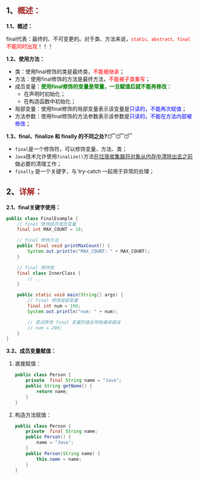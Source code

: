## 1、<span style="color:brown">概述：</span>

**1.1、概述：**

final代表：最终的、不可变更的。对于类、方法来说，<span style="color:red">`static、abstract、final`不能同时出现</span>！！！

**1.2、使用方法：**

- 类：使用final修饰的类是最终类，<span style="color:red">不能被继承</span>；
- 方法：使用final修饰的方法是最终方法，<span style="color:red">不能被子类重写</span>；
- 成员变量：<span style="color:green">**使用final修饰的变量是常量，一旦赋值后就不能再修改**</span>：
  - 在声明时初始化；
  - 在构造函数中初始化；
- 局部变量：使用final修饰的局部变量表示该变量是<span style="color:blue">只读的，不能再次赋值</span>；
- 方法参数：使用final修饰的方法参数表示该参数是<span style="color:blue">只读的，不能在方法内部被修改</span>；

**1.3、final、finalize 和 finally 的不同之处?**😴😴😴

- `final`是一个修饰符，可以修饰变量、方法、类；
- `Java`技术允许使用`finalize()`方法<u>在垃圾收集器将对象从内存中清除出去之前</u>做必要的清理工作；
- `finally` 是一个关键字，与`try-catch 一起用于异常的处理；



## 2、<span style="color:brown">详解：</span>

**2.1、final关键字使用：**

```java
public class FinalExample {
    // final 修饰成员成员变量
    final int MAX_COUNT = 10;

    // final 修饰方法
    public final void printMaxCount() {
        System.out.println("MAX_COUNT: " + MAX_COUNT);
    }

    // final 修饰类
    final class InnerClass {
        // ...
    }

    public static void main(String[] args) {
        // final 修饰局部变量
        final int num = 100;
        System.out.println("num: " + num);

        // 尝试修改 final 变量的值会导致编译错误
        // num = 200;
    }
}
```

**3.2、成员变量赋值：**

1. 直接赋值：

   ```java
   public class Person {
       private  final String name = "Java";
       public String getName() {
           return name;
       }
   }
   ```
   
2. 构造方法赋值：

   ```java
   public class Person {
       private  final String name;
       public Person() {
           name = "Java";
       }
       public Person(String name) {
           this.name = name;
       }
   }
   ```
   
   

